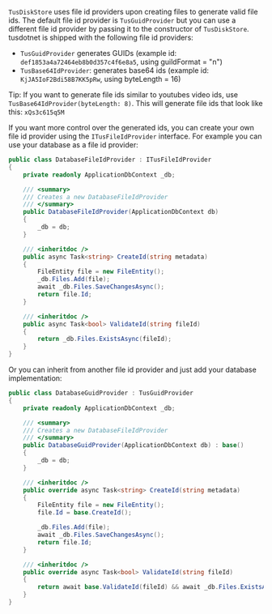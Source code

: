 `TusDiskStore` uses file id providers upon creating files to generate valid file ids. The default file id provider is `TusGuidProvider` but you can use a different file id provider by passing it to the constructor of `TusDiskStore`. tusdotnet is shipped with  the following file id providers: 

 - `TusGuidProvider` generates GUIDs (example id: `def1853a4a72464eb8b0d357c4f6e8a5`, using guildFormat = "n")
 - `TusBase64IdProvider`: generates base64 ids (example id: `KjJA5IoF2Bdi58B7KK5pRw`, using byteLength = 16)
 
Tip: If you want to generate file ids similar to youtubes video ids, use `TusBase64IdProvider(byteLength: 8)`. This will generate file ids that look like this: `xQs3c615q5M`
 
If you want more control over the generated ids, you can create your own file id provider using the `ITusFileIdProvider` interface.
For example you can use your database as a file id provider:

```csharp
public class DatabaseFileIdProvider : ITusFileIdProvider
{
    private readonly ApplicationDbContext _db;

    /// <summary>
    /// Creates a new DatabaseFileIdProvider
    /// </summary>
    public DatabaseFileIdProvider(ApplicationDbContext db)
    {
        _db = db;
    }

    /// <inheritdoc />
    public async Task<string> CreateId(string metadata)
    {
        FileEntity file = new FileEntity();
        _db.Files.Add(file);
        await _db.Files.SaveChangesAsync();
        return file.Id;
    }

    /// <inheritdoc />
    public async Task<bool> ValidateId(string fileId)
    {
        return _db.Files.ExistsAsync(fileId);
    }
}
```

Or you can inherit from another file id provider and just add your database implementation:

```csharp
public class DatabaseGuidProvider : TusGuidProvider
{
    private readonly ApplicationDbContext _db;

    /// <summary>
    /// Creates a new DatabaseFileIdProvider
    /// </summary>
    public DatabaseGuidProvider(ApplicationDbContext db) : base()
    {
        _db = db;
    }

    /// <inheritdoc />
    public override async Task<string> CreateId(string metadata)
    {
        FileEntity file = new FileEntity();
        file.Id = base.CreateId();

        _db.Files.Add(file);
        await _db.Files.SaveChangesAsync();
        return file.Id;
    }

    /// <inheritdoc />
    public override async Task<bool> ValidateId(string fileId)
    {
        return await base.ValidateId(fileId) && await _db.Files.ExistsAsync(fileId);
    }
}
```
